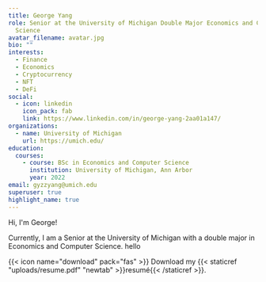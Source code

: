 ```yaml
---
title: George Yang
role: Senior at the University of Michigan Double Major Economics and Computer
  Science
avatar_filename: avatar.jpg
bio: ""
interests:
  - Finance
  - Economics
  - Cryptocurrency
  - NFT
  - DeFi
social:
  - icon: linkedin
    icon_pack: fab
    link: https://www.linkedin.com/in/george-yang-2aa01a147/
organizations:
  - name: University of Michigan
    url: https://umich.edu/
education:
  courses:
    - course: BSc in Economics and Computer Science
      institution: University of Michigan, Ann Arbor
      year: 2022
email: gyzzyang@umich.edu
superuser: true
highlight_name: true
---
```

Hi, I'm George!

Currently, I am a Senior at the University of Michigan with a double major in Economics and Computer Science. hello 

{{< icon name="download" pack="fas" >}} Download my {{< staticref "uploads/resume.pdf" "newtab" >}}resumé{{< /staticref >}}.